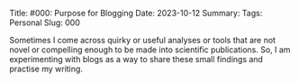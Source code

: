 Title: #000: Purpose for Blogging
Date: 2023-10-12
Summary: 
Tags: Personal
Slug: 000

Sometimes I come across quirky or useful analyses or tools that are not novel or compelling enough to be made into scientific publications. So, I am experimenting with blogs as a way to share these small findings and practise my writing.